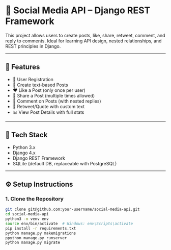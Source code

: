 # 🧵 Social Media API – Django REST Framework

This project allows users to create posts, like, share, retweet, comment, and reply to comments. Ideal for learning API design, nested relationships, and REST principles in Django.

---

## 📌 Features

- 🔐 User Registration
- 📝 Create text-based Posts
- ❤️ Like a Post (only once per user)
- 🔁 Share a Post (multiple times allowed)
- 💬 Comment on Posts (with nested replies)
- 🔄 Retweet/Quote with custom text
- 📊 View Post Details with full stats

---

## 🚀 Tech Stack

- Python 3.x
- Django 4.x
- Django REST Framework
- SQLite (default DB, replaceable with PostgreSQL)

---

## ⚙️ Setup Instructions

### 1. Clone the Repository

```bash
git clone git@github.com:your-username/social-media-api.git
cd social-media-api
python3 -m venv env
source env/bin/activate  # Windows: env\Scripts\activate
pip install -r requirements.txt
python manage.py makemigrations
ppython manage.py runserver
python manage.py migrate

